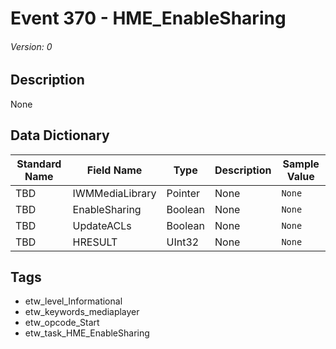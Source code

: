# Event 370 - HME_EnableSharing
###### Version: 0

## Description
None

## Data Dictionary
|Standard Name|Field Name|Type|Description|Sample Value|
|---|---|---|---|---|
|TBD|IWMMediaLibrary|Pointer|None|`None`|
|TBD|EnableSharing|Boolean|None|`None`|
|TBD|UpdateACLs|Boolean|None|`None`|
|TBD|HRESULT|UInt32|None|`None`|

## Tags
* etw_level_Informational
* etw_keywords_mediaplayer
* etw_opcode_Start
* etw_task_HME_EnableSharing
